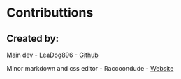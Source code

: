 # Contributtions

## Created by:

Main dev - LeaDog896 - [Github](https://github.com/LeoDog896)

Minor markdown and css editor - Raccoondude - [Website](https://raccoondude.com)